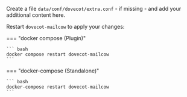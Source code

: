 Create a file `data/conf/dovecot/extra.conf` - if missing - and add your additional content here.

Restart `dovecot-mailcow` to apply your changes:

=== "docker compose (Plugin)"

    ``` bash
    docker compose restart dovecot-mailcow
    ```

=== "docker-compose (Standalone)"

    ``` bash
    docker-compose restart dovecot-mailcow
    ```